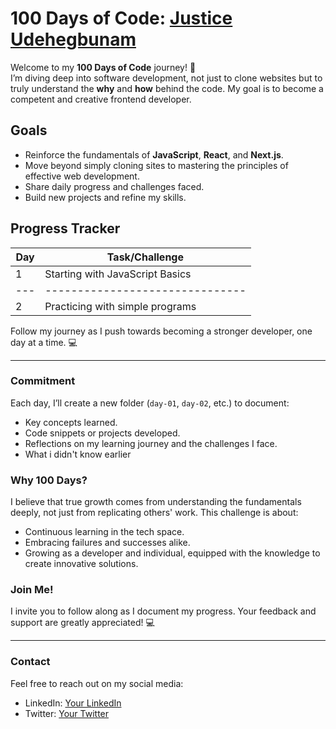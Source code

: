 # 100 Days of Code: [Justice Udehegbunam](https://github.com/Justice-Udehegbunam)

Welcome to my **100 Days of Code** journey! 🚀  
I’m diving deep into software development, not just to clone websites but to truly understand the **why** and **how** behind the code. My goal is to become a competent and creative frontend developer.

## Goals

- Reinforce the fundamentals of **JavaScript**, **React**, and **Next.js**.
- Move beyond simply cloning sites to mastering the principles of effective web development.
- Share daily progress and challenges faced.
- Build new projects and refine my skills.

## Progress Tracker

| Day | Task/Challenge                  |
| --- | ------------------------------- |
| 1   | Starting with JavaScript Basics |
| --- | ------------------------------- |
| 2   | Practicing with simple programs |

Follow my journey as I push towards becoming a stronger developer, one day at a time. 💻

---

### Commitment

Each day, I’ll create a new folder (`day-01`, `day-02`, etc.) to document:

- Key concepts learned.
- Code snippets or projects developed.
- Reflections on my learning journey and the challenges I face.
- What i didn't know earlier

### Why 100 Days?

I believe that true growth comes from understanding the fundamentals deeply, not just from replicating others' work. This challenge is about:

- Continuous learning in the tech space.
- Embracing failures and successes alike.
- Growing as a developer and individual, equipped with the knowledge to create innovative solutions.

### Join Me!

I invite you to follow along as I document my progress. Your feedback and support are greatly appreciated! 💻

---

### Contact

Feel free to reach out on my social media:

- LinkedIn: [Your LinkedIn](https://www.linkedin.com/in/justice-udehegbunam/)
- Twitter: [Your Twitter](https://x.com/FavouredJustice)
